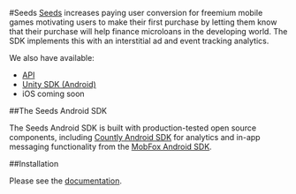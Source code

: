 #Seeds
[Seeds](http://www.playseeds.com) increases paying user conversion for freemium mobile games motivating users to make their first purchase by letting them know that their purchase will help finance microloans in the developing world. The SDK implements this with an interstitial ad and event tracking analytics.

We also have available: 
- [API](https://github.com/therealseeds/seeds-public-api) 
- [Unity SDK (Android)](https://github.com/therealseeds/seeds-sdk-unity) 
- iOS coming soon

##The Seeds Android SDK

The Seeds Android SDK is built with production-tested open source components, including [Countly Android SDK](https://github.com/Countly/seeds-sdk-android) for analytics and in-app messaging functionality from the [MobFox Android SDK](https://github.com/mobfox/MobFox-Android-SDK).

##Installation

Please see the [documentation](http://developers.playseeds.com/docs/android-sdk-setup).
